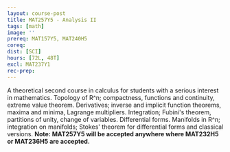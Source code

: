 ```yaml
---
layout: course-post
title: MAT257Y5 - Analysis II
tags: [math]
image: ''
prereq: MAT157Y5, MAT240H5
coreq: 
dist: [SCI]
hours: [72L, 48T]
excl: MAT237Y1
rec-prep: 
---
```


A theoretical second course in calculus for students with a serious interest in mathematics. Topology of R&#094;n; compactness, functions and continuity, extreme value theorem. Derivatives; inverse and implicit function theorems, maxima and minima, Lagrange multipliers. Integration; Fubini's theorem, partitions of unity, change of variables. Differential forms. Manifolds in R&#094;n; integration on manifolds; Stokes' theorem for differential forms and classical versions. **Note: MAT257Y5 will be accepted anywhere where MAT232H5 or MAT236H5 are accepted.**
